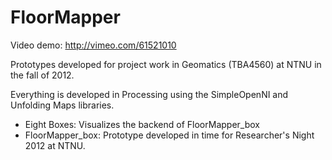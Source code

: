 FloorMapper
===========

Video demo: http://vimeo.com/61521010

Prototypes developed for project work in Geomatics (TBA4560) at NTNU in the fall of 2012.

Everything is developed in Processing using the SimpleOpenNI and Unfolding Maps libraries.

- Eight Boxes: Visualizes the backend of FloorMapper_box
- FloorMapper_box: Prototype developed in time for Researcher's Night 2012 at NTNU.
